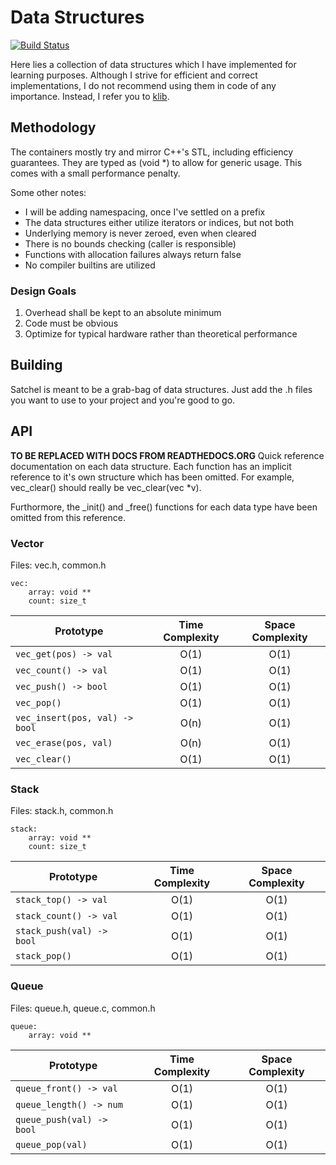 # Data Structures
[![Build Status](https://travis-ci.org/dallbee/satchel.svg?branch=master)](https://travis-ci.org/dallbee/satchel)

Here lies a collection of data structures which I have implemented for learning purposes. Although I strive for efficient and correct implementations, I do not recommend using them in code of any importance. Instead, I refer you to [klib](https://github.com/attractivechaos/klib).

## Methodology
The containers mostly try and mirror C++'s STL, including efficiency guarantees. They are typed as (void \*) to allow for generic usage. This comes with a small performance penalty.

Some other notes:
* I will be adding namespacing, once I've settled on a prefix
* The data structures either utilize iterators or indices, but not both
* Underlying memory is never zeroed, even when cleared
* There is no bounds checking (caller is responsible)
* Functions with allocation failures always return false
* No compiler builtins are utilized

### Design Goals
1. Overhead shall be kept to an absolute minimum
2. Code must be obvious
3. Optimize for typical hardware rather than theoretical performance

## Building
Satchel is meant to be a grab-bag of data structures. Just add the .h files you want to use to your project and you're good to go.

## API
**TO BE REPLACED WITH DOCS FROM READTHEDOCS.ORG**
Quick reference documentation on each data structure. Each function has an implicit reference to it's own structure which has been omitted. For example, vec\_clear() should really be vec\_clear(vec \*v).

Furthormore, the \_init() and \_free() functions for each data type have been omitted from this reference.

### Vector
Files: vec.h, common.h
```
vec:
    array: void **
    count: size_t
```
Prototype | Time Complexity | Space Complexity
--- | :---: | :---:
`vec_get(pos) -> val` | O(1) | O(1)
`vec_count() -> val` | O(1) | O(1)
`vec_push() -> bool` | O(1) | O(1)
`vec_pop()` | O(1) | O(1)
`vec_insert(pos, val) -> bool` | O(n) | O(1)
`vec_erase(pos, val)` | O(n) | O(1)
`vec_clear()` | O(1) | O(1)

### Stack
Files: stack.h, common.h
```
stack:
    array: void **
    count: size_t
```
Prototype | Time Complexity | Space Complexity
--- | :---: | :---:
`stack_top() -> val` | O(1) | O(1)
`stack_count() -> val` | O(1) | O(1)
`stack_push(val) -> bool` | O(1) | O(1)
`stack_pop()` | O(1) | O(1)

### Queue
Files: queue.h, queue.c, common.h
```
queue:
    array: void **
```
Prototype | Time Complexity | Space Complexity
--- | :---: | :---:
`queue_front() -> val` | O(1) | O(1)
`queue_length() -> num` | O(1) | O(1)
`queue_push(val) -> bool` | O(1) | O(1)
`queue_pop(val)` | O(1) | O(1)


